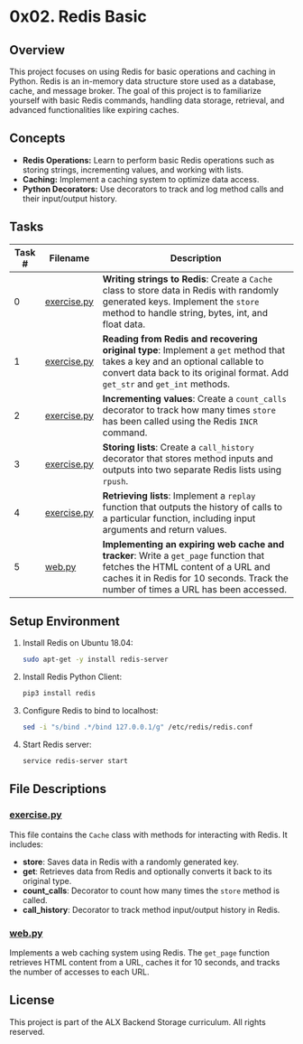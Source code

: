 # 0x02. Redis Basic

## Overview
This project focuses on using Redis for basic operations and caching in Python. Redis is an in-memory data structure store used as a database, cache, and message broker. The goal of this project is to familiarize yourself with basic Redis commands, handling data storage, retrieval, and advanced functionalities like expiring caches.

## Concepts
- **Redis Operations:** Learn to perform basic Redis operations such as storing strings, incrementing values, and working with lists.
- **Caching:** Implement a caching system to optimize data access.
- **Python Decorators:** Use decorators to track and log method calls and their input/output history.

## Tasks

| Task # | Filename | Description |
|--------|-----------|-------------|
| 0 | [exercise.py](./exercise.py) | **Writing strings to Redis**: Create a `Cache` class to store data in Redis with randomly generated keys. Implement the `store` method to handle string, bytes, int, and float data. |
| 1 | [exercise.py](./exercise.py) | **Reading from Redis and recovering original type**: Implement a `get` method that takes a key and an optional callable to convert data back to its original format. Add `get_str` and `get_int` methods. |
| 2 | [exercise.py](./exercise.py) | **Incrementing values**: Create a `count_calls` decorator to track how many times `store` has been called using the Redis `INCR` command. |
| 3 | [exercise.py](./exercise.py) | **Storing lists**: Create a `call_history` decorator that stores method inputs and outputs into two separate Redis lists using `rpush`. |
| 4 | [exercise.py](./exercise.py) | **Retrieving lists**: Implement a `replay` function that outputs the history of calls to a particular function, including input arguments and return values. |
| 5 | [web.py](./web.py) | **Implementing an expiring web cache and tracker**: Write a `get_page` function that fetches the HTML content of a URL and caches it in Redis for 10 seconds. Track the number of times a URL has been accessed. |

## Setup Environment
1. Install Redis on Ubuntu 18.04:
    ```bash
    sudo apt-get -y install redis-server
    ```
2. Install Redis Python Client:
    ```bash
    pip3 install redis
    ```
3. Configure Redis to bind to localhost:
    ```bash
    sed -i "s/bind .*/bind 127.0.0.1/g" /etc/redis/redis.conf
    ```
4. Start Redis server:
    ```bash
    service redis-server start
    ```

## File Descriptions

### [exercise.py](./exercise.py)
This file contains the `Cache` class with methods for interacting with Redis. It includes:
- **store**: Saves data in Redis with a randomly generated key.
- **get**: Retrieves data from Redis and optionally converts it back to its original type.
- **count_calls**: Decorator to count how many times the `store` method is called.
- **call_history**: Decorator to track method input/output history in Redis.

### [web.py](./web.py)
Implements a web caching system using Redis. The `get_page` function retrieves HTML content from a URL, caches it for 10 seconds, and tracks the number of accesses to each URL.

## License
This project is part of the ALX Backend Storage curriculum. All rights reserved.

